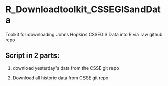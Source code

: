 # R_Downloadtoolkit_CSSEGISandData
Toolkit for downloading Johns Hopkins CSSEGIS Data into R via raw github repo

## Script in 2 parts: 

1. download yesterday's data from the CSSE git repo

2. Download all historic data from CSSE git repo